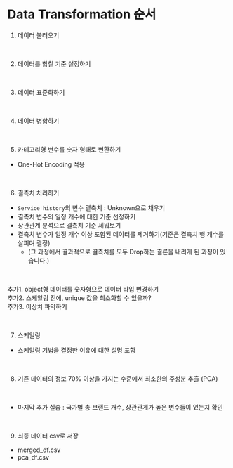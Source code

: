 # Data Transformation 순서
1. 데이터 불러오기
<br>
   
2. 데이터를 합칠 기준 설정하기
<br>

3. 데이터 표준화하기

<br>

4. 데이터 병합하기

<br>

5. 카테고리형 변수를 숫자 형태로 변환하기
 - One-Hot Encoding 적용

<br>

6. 결측치 처리하기
- `Service history`의 변수 결측치 : Unknown으로 채우기
- 결측치 변수의 일정 개수에 대한 기준 선정하기
- 상관관계 분석으로 결측치 기준 세워보기
- 결측치 변수가 일정 개수 이상 포함된 데이터를 제거하기(기준은 결측치 행 개수를 살피며 결정)
  - (그 과정에서 결과적으로 결측치를 모두 Drop하는 결론을 내리게 된 과정이 있습니다.)

<br>

추가1. object형 데이터를 숫자형으로 데이터 타입 변경하기 <br>
추가2. 스케일링 전에, unique 값을 최소화할 수 있을까? <br>
추가3. 이상치 파악하기

<br>

7. 스케일링
- 스케일링 기법을 결정한 이유에 대한 설명 포함

<br>

8. 기존 데이터의 정보 70% 이상을 가지는 수준에서 최소한의 주성분 추출 (PCA)

<br>

- 마지막 추가 실습 : 국가별 총 브랜드 개수, 상관관계가 높은 변수들이 있는지 확인

<br>

9. 최종 데이터 csv로 저장
- merged_df.csv
- pca_df.csv
